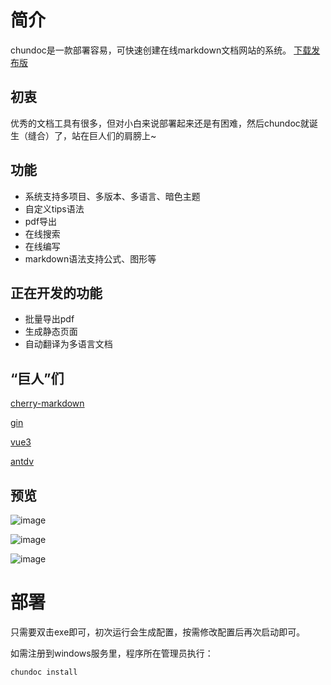 # 简介

chundoc是一款部署容易，可快速创建在线markdown文档网站的系统。 
[下载发布版](https://github.com/chun222/docChun/releases)
 
## 初衷
优秀的文档工具有很多，但对小白来说部署起来还是有困难，然后chundoc就诞生（缝合）了，站在巨人们的肩膀上~

## 功能
- 系统支持多项目、多版本、多语言、暗色主题
- 自定义tips语法
- pdf导出
- 在线搜索
- 在线编写
- markdown语法支持公式、图形等

## 正在开发的功能

- 批量导出pdf
- 生成静态页面
- 自动翻译为多语言文档

## “巨人”们

[cherry-markdown](https://github.com/Tencent/cherry-markdown)

[gin](https://github.com/gin-gonic/gin)

[vue3](https://cn.vuejs.org/)

[antdv](https://www.antdv.com/docs/vue/introduce-cn)


## 预览

![image](https://user-images.githubusercontent.com/57406062/188342241-87c1921f-9677-4806-9655-ab7cae06fba1.png)

![image](https://user-images.githubusercontent.com/57406062/188342259-4c5652da-1267-4447-aa3b-06e7256ff2a6.png)

![image](https://user-images.githubusercontent.com/57406062/188342289-99726aa9-e75d-4a57-a164-27888f0b7879.png)


# 部署
只需要双击exe即可，初次运行会生成配置，按需修改配置后再次启动即可。

如需注册到windows服务里，程序所在管理员执行：
```cmd
chundoc install
```

